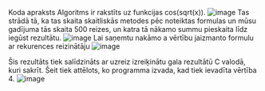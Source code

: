 Koda apraksts
Algoritms ir rakstīts uz funkcijas cos(sqrt(x)). 
![image](https://user-images.githubusercontent.com/112925770/212754899-3df3a482-9f57-4be6-82cc-be7d752788ca.png)
Tas strādā tā, ka tas skaita skaitliskās metodes pēc noteiktas formulas un mūsu gadījuma tās skaita 500 reizes, un katra
tā nākamo summu pieskaita līdz iegūst rezultātu.
![image](https://user-images.githubusercontent.com/112925770/212754671-a1242d33-b0ad-4771-b8ac-8c7894c07a62.png)
Lai saņemtu nakāmo a vērtību jaizmanto formulu ar rekurences reizinātāju
![image](https://user-images.githubusercontent.com/112925770/212754795-c92bd873-b531-4ec2-b192-4a8e36991ad3.png)

Šis rezultāts tiek salīdzināts ar uzreiz izreiķinātu gala rezultātū C valodā, kuri sakrīt.
Šeit tiek attēlots, ko programma izvada, kad tiek ievadīta vērtība 4.
![image](https://user-images.githubusercontent.com/112925770/212753270-cacd880f-91b0-434b-95ca-70139be533f2.png)
